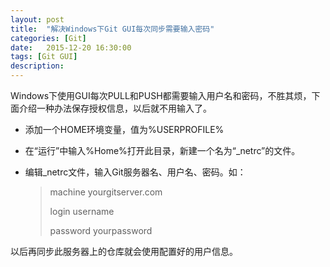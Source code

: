 ```yaml
---
layout: post
title:  "解决Windows下Git GUI每次同步需要输入密码"
categories: [Git]
date:   2015-12-20 16:30:00
tags: [Git GUI]
description: 
---
```


Windows下使用GUI每次PULL和PUSH都需要输入用户名和密码，不胜其烦，下面介绍一种办法保存授权信息，以后就不用输入了。

<!--more-->

* 添加一个HOME环境变量，值为%USERPROFILE%
* 在“运行”中输入%Home%打开此目录，新建一个名为“_netrc”的文件。
* 编辑_netrc文件，输入Git服务器名、用户名、密码。如：

    > machine yourgitserver.com
    >
    > login username
    >
    > password yourpassword


以后再同步此服务器上的仓库就会使用配置好的用户信息。